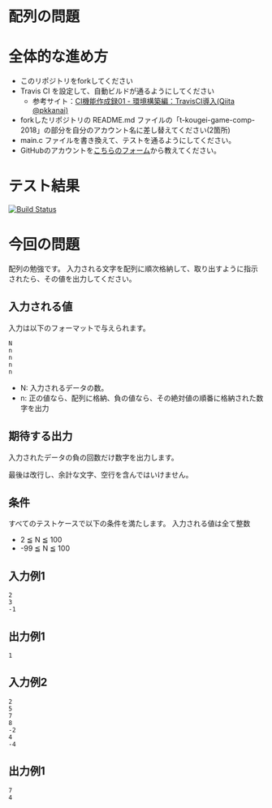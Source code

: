 # 配列の問題

# 全体的な進め方
* このリポジトリをforkしてください
* Travis CI を設定して、自動ビルドが通るようにしてください
    * 参考サイト：[CI機能作成録01 - 環境構築編：TravisCI導入(Qiita @pkkanai)](https://qiita.com/pkkanai/items/df9f8debdb81e9c6137b)
* forkしたリポジトリの README.md ファイルの「t-kougei-game-comp-2018」の部分を自分のアカウント名に差し替えてください(2箇所)
* main.c ファイルを書き換えて、テストを通るようにしてください。
* GitHubのアカウントを[こちらのフォーム](https://goo.gl/forms/anAdoxqPKVt8sJGZ2)から教えてください。

# テスト結果

[![Build Status](https://travis-ci.org/t-kougei-game-comp-2018/array.svg?branch=master)](https://travis-ci.org/t-kougei-game-comp-2018/array)

# 今回の問題

配列の勉強です。
入力される文字を配列に順次格納して、取り出すように指示されたら、その値を出力してください。

## 入力される値
入力は以下のフォーマットで与えられます。
~~~
N
n
n
n
n
~~~
* N: 入力されるデータの数。
* n: 正の値なら、配列に格納、負の値なら、その絶対値の順番に格納された数字を出力

## 期待する出力

入力されたデータの負の回数だけ数字を出力します。

最後は改行し、余計な文字、空行を含んではいけません。

## 条件
すべてのテストケースで以下の条件を満たします。
入力される値は全て整数

* 2 ≦ N ≦ 100
* -99 ≦ N ≦ 100

## 入力例1
~~~
2
3
-1
~~~

## 出力例1
~~~
1
~~~

## 入力例2
~~~
2
5
7
8
-2
4
-4
~~~

## 出力例1
~~~
7
4
~~~
